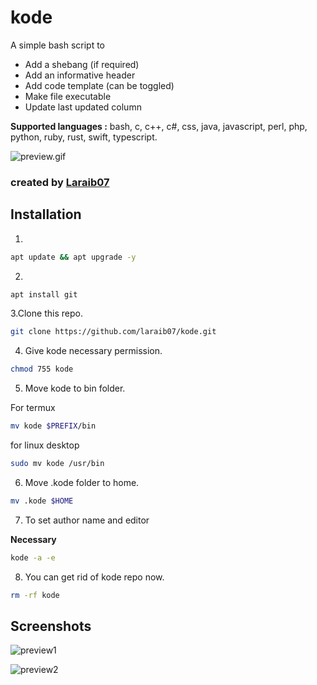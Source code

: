 # kode

A simple bash script to 

* Add a shebang (if required)
* Add an informative header
* Add code template (can be toggled) 
* Make file executable
* Update last updated column


**Supported languages :**
bash, c, c++, c#, css, java,
javascript, perl, php, python,
ruby, rust, swift, typescript.

![preview.gif](https://raw.githubusercontent.com/laraib07/kode/master/preview/preview.gif)


### created by [Laraib07](https://github.com/laraib07)

## Installation
1.
```bash
apt update && apt upgrade -y
```

2.
```bash
apt install git
```

3.Clone this repo.
```bash
git clone https://github.com/laraib07/kode.git
```

4. Give kode necessary permission.

```bash
chmod 755 kode
```

5. Move kode to bin folder.

For termux
```bash
mv kode $PREFIX/bin
```

for linux desktop
```bash
sudo mv kode /usr/bin
```

6. Move .kode folder to home.
```bash
mv .kode $HOME
```

7. To set author name and editor

**Necessary**

```bash
kode -a -e
```

8. You can get rid of kode repo now.

```bash
rm -rf kode
```

## Screenshots

![preview1](https://raw.githubusercontent.com/laraib07/kode/master/preview/preview1.png)

![preview2](https://raw.githubusercontent.com/laraib07/kode/master/preview/preview2.png)

